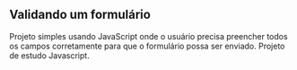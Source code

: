 ## Validando um formulário

Projeto simples usando JavaScript onde o usuário precisa preencher todos os campos corretamente para que o formulário possa ser enviado. 
Projeto de estudo Javascript.
